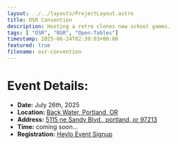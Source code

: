 ```yaml
---
layout: ../../layouts/ProjectLayout.astro
title: OSR Convention
description: Hosting a retro clones new school games.
tags: [ "OSR", "NSR", "Open-Tables"]
timestamp: 2025-06-24T02:39:03+00:00
featured: true
filename: osr-convention
---
```


# Event Details:
- **Date:** July 26th, 2025
- **Location:** [Back Water, Portland, OR](https://bar.blackwaterpdx.com/)
- **Address:** [5115 ne Sandy Blvd., portland, or 97213](https://www.google.com/maps)
- **Time:** coming soon...
- **Registration:** [Heylo Event Signup](https://www.heylo.com/events/193c5b48-f5e4-4134-812f-69beb2708439)

